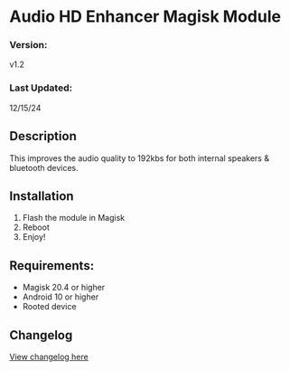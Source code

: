 # Audio HD Enhancer Magisk Module

### Version:
v1.2

### Last Updated:
12/15/24

## Description
This improves the audio quality to 192kbs for both internal speakers & bluetooth devices.

## Installation 
1. Flash the module in Magisk
3. Reboot
4. Enjoy!

## Requirements:
- Magisk 20.4 or higher
- Android 10 or higher
- Rooted device

## Changelog
[View changelog here](https://github.com/PS2ClassicsVault/Audio-HD-Enhancer-Magisk-Module/blob/main/changelog.md)